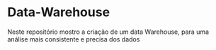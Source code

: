 # Data-Warehouse
Neste repositório mostro a criação de um data Warehouse, para uma análise mais consistente e precisa dos dados
